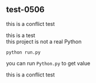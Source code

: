 ## test-0506

this is a conflict test</br>

this is a test</br>
this project is not a real Python

```
python run.py
```

you can run ``Python.py`` to get value

this is a conflict test</br>
